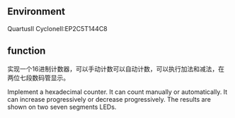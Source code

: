 ## Environment

QuartusII CycloneII:EP2C5T144C8

## function

实现一个16进制计数器，可以手动计数可以自动计数，可以执行加法和减法，在两位七段数码管显示。

Implement a hexadecimal counter. It can count manually or automatically. It can increase progressively or decrease progressively. The results are shown on two seven segments LEDs.
